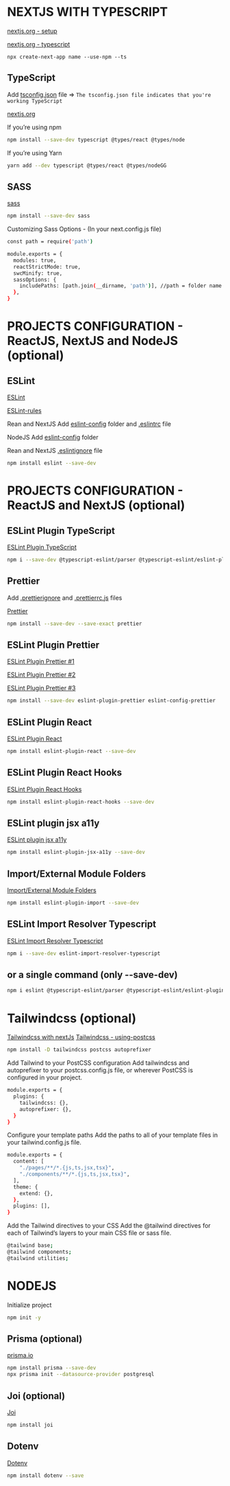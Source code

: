 # NEXTJS WITH TYPESCRIPT


[nextjs.org - setup](https://nextjs.org/learn/excel/typescript/setup)

[nextjs.org - typescript](https://nextjs.org/docs/basic-features/typescript)
```bashE
npx create-next-app name --use-npm --ts
```

## TypeScript
Add [tsconfig.json](https://github.com/anriverax/config-JS/blob/main/react-nextJS-config/tsconfig.json) file => `The tsconfig.json file indicates that you're working TypeScript`

[nextjs.org](https://nextjs.org/learn/excel/typescript/create-tsconfig)

If you’re using npm
```bash
npm install --save-dev typescript @types/react @types/node
```

If you’re using Yarn
```bash
yarn add --dev typescript @types/react @types/nodeGG
```

## SASS
[sass](https://nextjs.org/docs/basic-features/built-in-css-support)
```bash
npm install --save-dev sass
```


Customizing Sass Options - (In your next.config.js file)
```bash
const path = require('path')

module.exports = {
  modules: true,
  reactStrictMode: true,
  swcMinify: true,
  sassOptions: {
    includePaths: [path.join(__dirname, 'path')], //path = folder name where its your .sass / .scss files
  },
}
```

# PROJECTS CONFIGURATION - ReactJS, NextJS and NodeJS (optional)
## ESLint
[ESLint](https://www.npmjs.com/package/eslint)

[ESLint-rules](https://eslint.org/docs/rules/)

Rean and NextJS
Add [eslint-config](https://github.com/anriverax/config-JS/tree/main/react-nextJS-config/eslint-config) folder and [.eslintrc](https://github.com/anriverax/config-JS/blob/main/react-nextJS-config/.eslintrc.js) file

NodeJS
Add [eslint-config](https://github.com/anriverax/config-JS/tree/main/nodeJS-onfig/eslint-config) folder

Rean and NextJS
[.eslintignore](https://github.com/anriverax/config-JS/blob/main/.eslintignore) file

```bash
npm install eslint --save-dev
```
# PROJECTS CONFIGURATION - ReactJS and NextJS (optional)
## ESLint Plugin TypeScript

[ESLint Plugin TypeScript](https://github.com/typescript-eslint/typescript-eslint/tree/main/packages/eslint-plugin)
```bash
npm i --save-dev @typescript-eslint/parser @typescript-eslint/eslint-plugin
```

## Prettier
Add [.prettierignore](https://github.com/anriverax/config-JS/blob/main/.prettierignore) and [.prettierrc.js](https://github.com/anriverax/config-JS/blob/main/.prettierrc.js) files

[Prettier](https://prettier.io/docs/en/install.html)
```bash
npm install --save-dev --save-exact prettier
```

## ESLint Plugin Prettier
[ESLint Plugin Prettier #1](https://github.com/prettier/eslint-plugin-prettier)

[ESLint Plugin Prettier #2](https://github.com/prettier/eslint-config-prettier)

[ESLint Plugin Prettier #3](https://github.com/typescript-eslint/typescript-eslint/tree/main/packages/eslint-plugin)
```bash
npm install --save-dev eslint-plugin-prettier eslint-config-prettier
```

## ESLint Plugin React
[ESLint Plugin React](https://www.npmjs.com/package/eslint-plugin-react)
```bash
npm install eslint-plugin-react --save-dev
```

## ESLint Plugin React Hooks
[ESLint Plugin React Hooks](https://github.com/facebook/react/tree/main/packages/eslint-plugin-react-hooks)
```bash
npm install eslint-plugin-react-hooks --save-dev
```

## ESLint plugin jsx a11y
[ESLint plugin jsx a11y](https://github.com/jsx-eslint/eslint-plugin-jsx-a11y)
```bash
npm install eslint-plugin-jsx-a11y --save-dev
```

## Import/External Module Folders
[Import/External Module Folders](https://github.com/import-js/eslint-plugin-import/blob/main/README.md#importexternal-module-folders)
```bash
npm install eslint-plugin-import --save-dev
```

## ESLint Import Resolver Typescript
[ESLint Import Resolver Typescript](https://github.com/alexgorbatchev/eslint-import-resolver-typescript)
```bash
npm i --save-dev eslint-import-resolver-typescript
```

## or a single command (only --save-dev)
```bash
npm i eslint @typescript-eslint/parser @typescript-eslint/eslint-plugin eslint-plugin-prettier eslint-config-prettier eslint-plugin-react eslint-plugin-react-hooks eslint-plugin-jsx-a11y eslint-plugin-import eslint-import-resolver-typescript --save-dev
```

# Tailwindcss (optional)
[Tailwindcss with nextJs](https://tailwindcss.com/docs/guides/nextjs)
[Tailwindcss - using-postcss](https://tailwindcss.com/docs/installation/using-postcss)
```bash
npm install -D tailwindcss postcss autoprefixer
```

Add Tailwind to your PostCSS configuration
Add tailwindcss and autoprefixer to your postcss.config.js file, or wherever PostCSS is configured in your project.
```bash
module.exports = {
  plugins: {
    tailwindcss: {},
    autoprefixer: {},
  }
}
```

Configure your template paths
Add the paths to all of your template files in your tailwind.config.js file.
```bash
module.exports = {
  content: [
    "./pages/**/*.{js,ts,jsx,tsx}",
    "./components/**/*.{js,ts,jsx,tsx}",
  ],
  theme: {
    extend: {},
  },
  plugins: [],
}
```

Add the Tailwind directives to your CSS
Add the @tailwind directives for each of Tailwind’s layers to your main CSS file or sass file.
```bash
@tailwind base;
@tailwind components;
@tailwind utilities;
```

# NODEJS

Initialize project

```bash
npm init -y
```

## Prisma (optional)

[prisma.io](https://www.prisma.io/docs/getting-started/quickstart)

```bash
npm install prisma --save-dev
npx prisma init --datasource-provider postgresql
```

## Joi (optional)

[Joi](https://www.npmjs.com/package/joi)

```bash
npm install joi
```

## Dotenv

[Dotenv](https://www.npmjs.com/package/dotenv)

```bash
npm install dotenv --save
```
